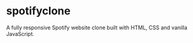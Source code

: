 # spotifyclone
A fully responsive Spotify website clone built with HTML, CSS and vanilla JavaScript.
